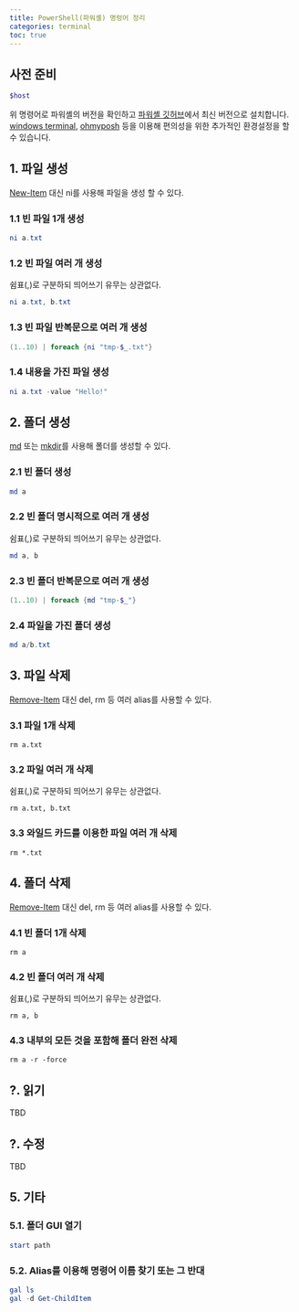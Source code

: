 ```yaml
---
title: PowerShell(파워셸) 명렁어 정리
categories: terminal
toc: true
---
```


## 사전 준비

```powershell
$host
```

위 명령어로 파워셸의 버전을 확인하고 [파워셸 깃허브](https://github.com/PowerShell/PowerShell)에서 최신 버전으로 설치합니다.  
[windows terminal](https://github.com/microsoft/terminal), [ohmyposh](https://ohmyposh.dev/) 등을 이용해 편의성을 위한 추가적인 환경설정을 할 수 있습니다.

## 1. 파일 생성

[New-Item](https://learn.microsoft.com/en-us/powershell/module/microsoft.powershell.management/new-item?view=powershell-7.3) 대신 ni를 사용해 파일을 생성 할 수 있다.

### 1.1 빈 파일 1개 생성

```powershell
ni a.txt
```

### 1.2 빈 파일 여러 개 생성
쉼표(,)로 구분하되 띄어쓰기 유무는 상관없다.
```powershell
ni a.txt, b.txt
```

### 1.3 빈 파일 반복문으로 여러 개 생성

```powershell
(1..10) | foreach {ni "tmp-$_.txt"}
```

### 1.4 내용을 가진 파일 생성

```powershell
ni a.txt -value "Hello!"
```

## 2. 폴더 생성

[md](https://learn.microsoft.com/en-us/windows-server/administration/windows-commands/md) 또는 [mkdir](https://learn.microsoft.com/en-us/windows-server/administration/windows-commands/mkdir)를 사용해 폴더를 생성할 수 있다.

### 2.1 빈 폴더 생성

```powershell
md a
```

### 2.2 빈 폴더 명시적으로 여러 개 생성
쉼표(,)로 구분하되 띄어쓰기 유무는 상관없다.
```powershell
md a, b
```

### 2.3 빈 폴더 반복문으로 여러 개 생성

```powershell
(1..10) | foreach {md "tmp-$_"}
```

### 2.4 파일을 가진 폴더 생성

```powershell
md a/b.txt
```

## 3. 파일 삭제
[Remove-Item](https://learn.microsoft.com/en-us/powershell/module/microsoft.powershell.management/remove-item?view=powershell-7.3) 대신 del, rm 등 여러 alias를 사용할 수 있다.

### 3.1 파일 1개 삭제
```
rm a.txt
```

### 3.2 파일 여러 개 삭제
쉼표(,)로 구분하되 띄어쓰기 유무는 상관없다.
```
rm a.txt, b.txt
```

### 3.3 와일드 카드를 이용한 파일 여러 개 삭제
```
rm *.txt
```

## 4. 폴더 삭제
[Remove-Item](https://learn.microsoft.com/en-us/powershell/module/microsoft.powershell.management/remove-item?view=powershell-7.3) 대신 del, rm 등 여러 alias를 사용할 수 있다.

### 4.1 빈 폴더 1개 삭제
```
rm a
```

### 4.2 빈 폴더 여러 개 삭제
쉼표(,)로 구분하되 띄어쓰기 유무는 상관없다.
```
rm a, b
```

### 4.3 내부의 모든 것을 포함해 폴더 완전 삭제
```
rm a -r -force
```

## ?. 읽기
TBD

## ?. 수정
TBD

## 5. 기타

### 5.1. 폴더 GUI 열기

```powershell
start path
```

### 5.2. Alias를 이용해 명령어 이름 찾기 또는 그 반대

```powershell
gal ls
gal -d Get-ChildItem
```
